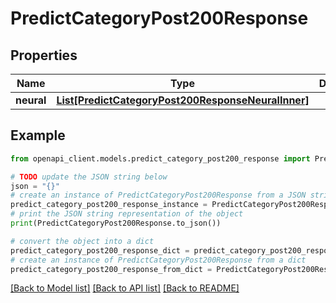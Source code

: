 # PredictCategoryPost200Response


## Properties

Name | Type | Description | Notes
------------ | ------------- | ------------- | -------------
**neural** | [**List[PredictCategoryPost200ResponseNeuralInner]**](PredictCategoryPost200ResponseNeuralInner.md) |  | [optional] 

## Example

```python
from openapi_client.models.predict_category_post200_response import PredictCategoryPost200Response

# TODO update the JSON string below
json = "{}"
# create an instance of PredictCategoryPost200Response from a JSON string
predict_category_post200_response_instance = PredictCategoryPost200Response.from_json(json)
# print the JSON string representation of the object
print(PredictCategoryPost200Response.to_json())

# convert the object into a dict
predict_category_post200_response_dict = predict_category_post200_response_instance.to_dict()
# create an instance of PredictCategoryPost200Response from a dict
predict_category_post200_response_from_dict = PredictCategoryPost200Response.from_dict(predict_category_post200_response_dict)
```
[[Back to Model list]](../README.md#documentation-for-models) [[Back to API list]](../README.md#documentation-for-api-endpoints) [[Back to README]](../README.md)



